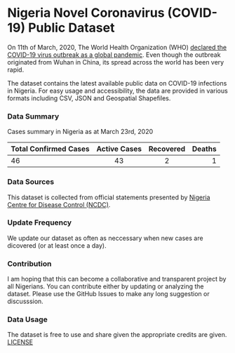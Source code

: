 # Nigeria Novel Coronavirus (COVID-19) Public Dataset
On 11th of March, 2020, The World Health Organization (WHO) [declared the COVID-19 virus outbreak as a global pandemic](https://www.who.int/dg/speeches/detail/who-director-general-s-opening-remarks-at-the-media-briefing-on-covid-19---11-march-2020). Even though the outbreak originated from Wuhan in China, its spread across the world has been very rapid. 

The dataset contains the latest available public data on COVID-19 infections in Nigeria. For easy usage and accessibility, the data are provided in various formats including CSV, JSON and Geospatial Shapefiles.

### Data Summary
Cases summary in Nigeria as at March 23rd, 2020

| Total Confirmed Cases    | Active Cases  | Recovered  | Deaths  |
| ------------------------ |:-------------:|:----------:| -------:|
| 46                       | 43            | 2         | 1       |

### Data Sources
This dataset is collected from official statements presented by [Nigeria Centre for Disease Control (NCDC)](http:covid19.ncdc.gov.ng).

### Update Frequency
We update our dataset as often as neccessary when new cases are dicovered (or at least once a day).

### Contribution
I am hoping that this can become a collaborative and transparent project by all Nigerians. You can contribute either by updating or analyzing the dataset. Please use the GitHub Issues to make any long suggestion or discusssion.

### Data Usage
The dataset is free to use and share given the appropriate credits are given. [LICENSE]()